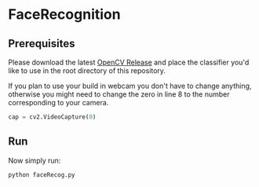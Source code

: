# FaceRecognition

## Prerequisites ##
Please download the latest [OpenCV Release](https://opencv.org/releases/) and place the classifier you'd like to use in the root directory of this repository.

If you plan to use your build in webcam you don't have to change anything, otherwise you might need to change the zero in line 8 to the number corresponding to your camera.

```python
cap = cv2.VideoCapture(0)
```


## Run ##
Now simply run:

```python
python faceRecog.py
```

